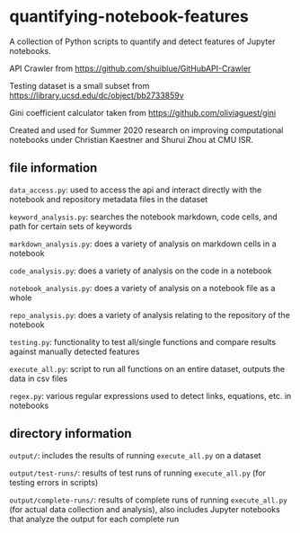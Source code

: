 # quantifying-notebook-features

A collection of Python scripts to quantify and detect features of Jupyter notebooks. 

API Crawler from https://github.com/shuiblue/GitHubAPI-Crawler 

Testing dataset is a small subset from https://library.ucsd.edu/dc/object/bb2733859v

Gini coefficient calculator taken from https://github.com/oliviaguest/gini

Created and used for Summer 2020 research on improving computational notebooks under Christian Kaestner and Shurui Zhou  at CMU ISR.

## file information

`data_access.py`: used to access the api and interact directly with the notebook and repository metadata files in the dataset

`keyword_analysis.py`: searches the notebook markdown, code cells, and path for certain sets of keywords

`markdown_analysis.py`: does a variety of analysis on markdown cells in a notebook

`code_analysis.py`: does a variety of analysis on the code in a notebook

`notebook_analysis.py`: does a variety of analysis on a notebook file as a whole

`repo_analysis.py`: does a variety of analysis relating to the repository of the notebook

`testing.py`: functionality to test all/single functions and compare results against manually detected features

`execute_all.py`: script to run all functions on an entire dataset, outputs the data in csv files

`regex.py`: various regular expressions used to detect links, equations, etc. in notebooks

## directory information

`output/`: includes the results of running `execute_all.py` on a dataset

`output/test-runs/`: results of test runs of running `execute_all.py` (for testing errors in scripts)

`output/complete-runs/`: results of complete runs of running `execute_all.py` (for actual data collection and analysis), also includes Jupyter notebooks that analyze the output for each complete run
